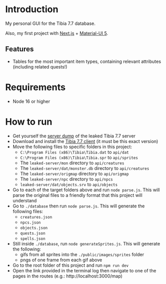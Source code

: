 # Introduction

My personal GUI for the Tibia 7.7 database.

Also, my first project with [Next.js](https://nextjs.org/) + [Material-UI 5](https://mui.com/).

## Features

- Tables for the most important item types, containing relevant attributes (including related quests!)

# Requirements

- Node 16 or higher
  
# How to run

- Get yourself the [server dump](https://otland.net/threads/tutorial-for-running-7-7-cipsoft-server-on-ubuntu.274678/) of the leaked Tibia 7.7 server
- Download and install the [Tibia 7.7 client](https://www.tibiabr.com/downloads/clients-antigos/) (it must be this exact version)
- Move the following files to specific folders in this project:
    - `C:\Program Files (x86)\Tibia\Tibia.dat` to `api/dat`
    - `C:\Program Files (x86)\Tibia\Tibia.spr` to `api/sprites`
    - The `leaked-server/mon` directory to `api/creatures`
    - The `leaked-server/dat/monster.db` directory to `api/creatures`
    - The `leaked-server/origmap` directory to `api/origmap`
    - The `leaked-server/npc` directory to `api/npcs`
    - `leaked-server/dat/objects.srv` to `api/objects`
- Go to each of the target folders above and run `node parse.js`. This will parse the original files to a friendly format that this project will understand
- Go to `./database` then run `node parse.js`. This will generate the following files:
    - `creatures.json`
    - `npcs.json`
    - `objects.json`
    - `quests.json`
    - `spells.json`
- Still inside `./database`, run `node generateSprites.js`. This will generate the following:
    - gifs from all sprites into the `./public/images/sprites` folder
    - pngs of one frame from each gif above
- Go to the root folder of this project and run `npm run dev`
- Open the link provided in the terminal log then navigate to one of the pages in the routes (e.g.: http://localhost:3000/map)
